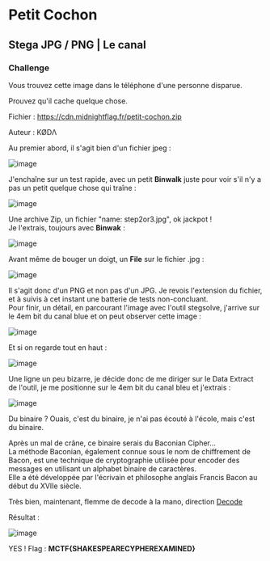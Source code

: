 # Petit Cochon
## Stega JPG / PNG | Le canal

### Challenge

Vous trouvez cette image dans le téléphone d'une personne disparue.  

Prouvez qu'il cache quelque chose.  

Fichier : https://cdn.midnightflag.fr/petit-cochon.zip  

Auteur : KØDΛ  

Au premier abord, il s'agit bien d'un fichier jpeg :  

![image](https://user-images.githubusercontent.com/70716302/232308650-66ecfee8-8fa0-43e8-a6ed-0245af3d91fa.png)  

J'enchaîne sur un test rapide, avec un petit **Binwalk** juste pour voir s'il n'y a pas un petit quelque chose qui traîne :  

![image](https://user-images.githubusercontent.com/70716302/232308825-c78cd2ba-b0f0-40c6-bfbe-12c352bf70bc.png)  

Une archive Zip, un fichier "name: step2or3.jpg", ok jackpot !  
Je l'extrais, toujours avec **Binwak** :  

![image](https://user-images.githubusercontent.com/70716302/232308953-a6b5a819-1b64-4d45-96ae-11cd08bc8141.png)  

Avant même de bouger un doigt, un **File** sur le fichier .jpg : 

![image](https://user-images.githubusercontent.com/70716302/232309064-89cb2f1b-5c82-4613-bad4-add08c8561a9.png)  

Il s'agit donc d'un PNG et non pas d'un JPG. Je revois l'extension du fichier, et à suivis à cet instant une batterie de tests non-concluant.  
Pour finir, un détail, en parcourant l'image avec l'outil stegsolve, j'arrive sur le 4em bit du canal blue et on peut observer cette image :  

![image](https://user-images.githubusercontent.com/70716302/232309265-f28cd4f2-1159-4730-b7e2-bfccb729efc1.png)  

Et si on regarde tout en haut :  

![image](https://user-images.githubusercontent.com/70716302/232309373-731358c9-356d-436f-8a06-4d3509993060.png)

Une ligne un peu bizarre, je décide donc de me diriger sur le Data Extract de l'outil, je me positionne sur le 4em bit du canal bleu et j'extrais :  

![image](https://user-images.githubusercontent.com/70716302/232309476-09596f3f-d796-4f87-98bf-984506dcbd4f.png)  

Du binaire ? Ouais, c'est du binaire, je n'ai pas écouté à l'école, mais c'est du binaire.

Après un mal de crâne, ce binaire serais du Baconian Cipher...  
La méthode Baconian, également connue sous le nom de chiffrement de Bacon, est une technique de cryptographie utilisée pour encoder des messages en utilisant un alphabet binaire de caractères.  
Elle a été développée par l'écrivain et philosophe anglais Francis Bacon au début du XVIIe siècle.

Très bien, maintenant, flemme de decode à la mano, direction [Decode](https://www.dcode.fr/bacon-cipher)  

Résultat :  

![image](https://user-images.githubusercontent.com/70716302/232312643-229a6116-f036-4a52-837a-bd772866ef5d.png)  
  
YES ! Flag : **MCTF{SHAKESPEARECYPHEREXAMINED}**
